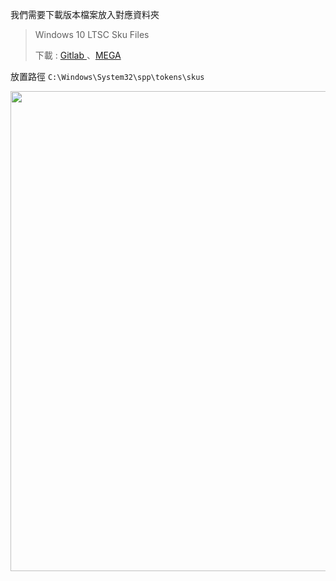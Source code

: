 <p>我們需要下載版本檔案放入對應資料夾</p>
<blockquote><p>Windows 10 LTSC Sku Files</p>
<p>下載 : <a href="https://gitlab.com/x8602222/windows-10-ltsc-sku-files/-/blob/main/skus.zip" target="_blank" rel="noopener nofollow">Gitlab </a>、<a href="https://mega.nz/file/xZkATCZT#nELU8sW4SwDgkn9qm0ZP-m5CS7jsdDXpylARDM3rRMM" target="_blank" rel="noopener nofollow">MEGA</a></p></blockquote>
<p>放置路徑 <code>C:\Windows\System32\spp\tokens\skus</code></p>
<p><img loading="lazy" class="alignnone size-full wp-image-28491" src="https://www.gdaily.org/wp-content/uploads/2021/10/Snipaste_2021-10-14_23-43-52.png" alt="" width="1024" height="768" /></p>
<p>&nbsp;</p>
